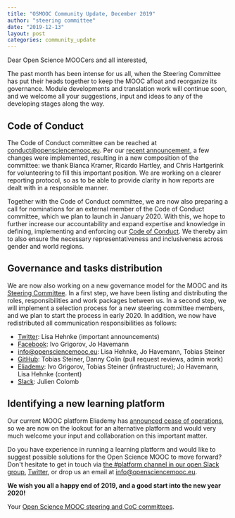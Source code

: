 ```yaml
---
title: "OSMOOC Community Update, December 2019"
author: "steering committee"
date: "2019-12-13"
layout: post
categories: community_update
---
```


Dear Open Science MOOCers and all interested,

The past month has been intense for us all, when the Steering Committee has put their heads together to keep the MOOC afloat and reorganize its governance. Module developments and translation work will continue soon, and we welcome all your suggestions, input and ideas to any of the developing stages along the way.

## Code of Conduct

The Code of Conduct committee can be reached at <conduct@opensciencemooc.eu>. Per our [recent announcement](https://opensciencemooc.eu/statement/2019/11/15/official-sc-statement/), a few changes were implemented, resulting in a new composition of the committee: we thank Bianca Kramer, Ricardo Hartley, and Chris Hartgerink for volunteering to fill this important position. We are working on a clearer reporting protocol, so as to be able to provide clarity in how reports are dealt with in a responsible manner. 

Together with the Code of Conduct committee, we are now also preparing a call for nominations for an external member of the Code of Conduct committee, which we plan to launch in January 2020. With this, we hope to further increase our accountability and expand expertise and knowledge in defining, implementing and enforcing our [Code of Conduct](https://opensciencemooc.eu/coc/). We thereby aim to also ensure the necessary representativeness and inclusiveness across gender and world regions.

## Governance and tasks distribution

We are now also working on a new governance model for the MOOC and its [Steering Committee](https://opensciencemooc.eu/people/). In a first step, we have been listing and distributing the roles, responsibilities and work packages between us. In a second step, we will implement a selection process for a new steering committee members, and we plan to start the process in early 2020. In addition, we now have redistributed all communication responsibilities as follows:

- [Twitter](https://twitter.com/opensciencemooc): Lisa Hehnke (important announcements)
- [Facebook](https://facebook.com/opensciencemooc): Ivo Grigorov, Jo Havemann
- [info@opensciencemooc.eu](mailto:info@opensciencemooc.eu): Lisa Hehnke, Jo Havemann, Tobias Steiner
- [GitHub](https://github.com/OpenScienceMOOC): Tobias Steiner, Danny Colin (pull request reviews, admin work)
- [Eliademy](https://eliademy.com/opensciencemooc): Ivo Grigorov, Tobias Steiner (infrastructure); Jo Havemann, Lisa Hehnke (content)
- [Slack](https://openmooc-ers.slack.com): Julien Colomb

## Identifying a new learning platform

Our current MOOC platform Eliademy has [announced cease of operations](https://blog.eliademy.com/2019/11/15/sad-news/), so we are now on the lookout for an alternative platform and would very much welcome your input and collaboration on this important matter. 

Do you have experience in running a learning platform and would like to suggest possible solutions for the Open Science MOOC to move forward? Don't hesitate to get in touch via [the #platform channel in our open Slack group](https://openmooc-ers.slack.com), [Twitter](https://twitter.com/OpenScienceMOOC/), or drop us an email at [info@opensciencemooc.eu](mailto:info@opensciencemooc.eu).

**We wish you all a happy end of 2019, and a good start into the new year 2020!**

Your [Open Science MOOC steering and CoC committees](https://opensciencemooc.eu/people/).

